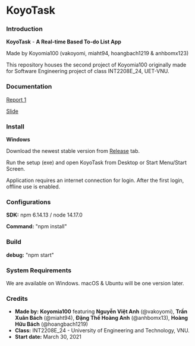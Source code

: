 # KoyoTask


### Introduction

**KoyoTask** -  **A Real-time Based To-do List App**

Made by Koyomia100 (vakoyomi, miaht94, hoangbach1219 & anhbomx123)

This repository houses the second project of Koyomia100 originally made for Software Engineering project of class INT2208E_24, UET-VNU.

### Documentation

[Report 1](https://docs.google.com/spreadsheets/d/1VuO_lZsVFk5TMMdIF8GQ_K24ADrsQ_aMVlyA7tjniDU/edit#gid=0)

[Slide](https://drive.google.com/file/d/1V8FGFhqh96wKkR3oxRpxRtYKxFe4uEUF/view)

### Install

**Windows**

Download the newest stable version from [Release](https://github.com/miaht94/KoyoTask/releases) tab.

Run the setup (exe) and open KoyoTask from Desktop or Start Menu/Start Screen.

Application requires an internet connection for login. After the first login, offline use is enabled.


### Configurations

**SDK:** npm 6.14.13 / node 14.17.0

**Command:** "npm install"


### Build

**debug:** "npm start"

### System Requirements

We are available on Windows. macOS & Ubuntu will be one version later.

### Credits
- **Made by:** **Koyomia100** featuring **Nguyễn Việt Anh** (@vakoyomi), **Trần Xuân Bách** (@miaht94), **Đặng Thế Hoàng Anh** (@anhbomx13), **Hoàng Hữu Bách** (@hoangbach1219)
- **Class:** INT2208E_24 - University of Engineering and Technology, VNU.
- **Start date:** March 30, 2021
